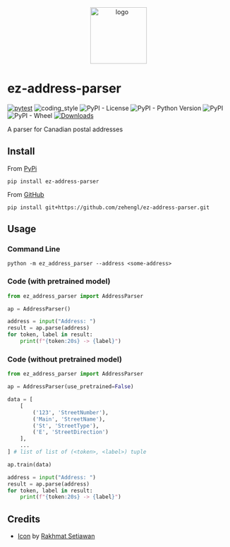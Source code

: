 <div align="center">
    <img src="https://cdn2.iconfinder.com/data/icons/seo-and-website/100/SEO_search_word-512.png" alt="logo" height="128">
</div>

# ez-address-parser

[![pytest](https://github.com/zehengl/ez-address-parser/actions/workflows/pytest.yml/badge.svg)](https://github.com/zehengl/ez-address-parser/actions/workflows/pytest.yml)
![coding_style](https://img.shields.io/badge/code%20style-black-000000.svg)
![PyPI - License](https://img.shields.io/pypi/l/ez-address-parser)
![PyPI - Python Version](https://img.shields.io/pypi/pyversions/ez-address-parser)
![PyPI](https://img.shields.io/pypi/v/ez-address-parser)
![PyPI - Wheel](https://img.shields.io/pypi/wheel/ez-address-parser)
[![Downloads](https://pepy.tech/badge/ez-address-parser)](https://pepy.tech/project/ez-address-parser)

A parser for Canadian postal addresses

## Install

From [PyPi](https://pypi.org/project/ez-address-parser/)

    pip install ez-address-parser

From [GitHub](https://github.com/zehengl/ez-address-parser)

    pip install git+https://github.com/zehengl/ez-address-parser.git

## Usage

### Command Line

    python -m ez_address_parser --address <some-address>

### Code (with pretrained model)

```python
from ez_address_parser import AddressParser

ap = AddressParser()

address = input("Address: ")
result = ap.parse(address)
for token, label in result:
    print(f"{token:20s} -> {label}")
```

### Code (without pretrained model)

```python
from ez_address_parser import AddressParser

ap = AddressParser(use_pretrained=False)

data = [
    [
        ('123', 'StreetNumber'),
        ('Main', 'StreetName'),
        ('St', 'StreetType'),
        ('E', 'StreetDirection')
    ],
    ...
] # list of list of (<token>, <label>) tuple

ap.train(data)

address = input("Address: ")
result = ap.parse(address)
for token, label in result:
    print(f"{token:20s} -> {label}")
```

## Credits

- [Icon][1] by [Rakhmat Setiawan][2]

[1]: https://www.iconfinder.com/icons/3059893/find_magnifier_search_seo_word_icon
[2]: https://www.iconfinder.com/rsetiawan93
